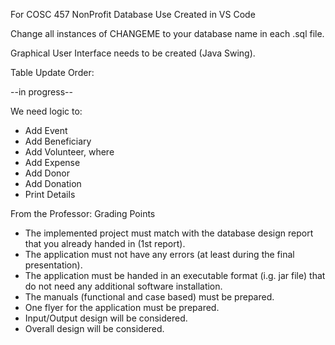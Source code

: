 For COSC 457 NonProfit Database Use
Created in VS Code

Change all instances of CHANGEME to your database name in each .sql file.

Graphical User Interface needs to be created (Java Swing).

Table Update Order:

--in progress--

We need logic to:
- Add Event
- Add Beneficiary
- Add Volunteer, where
- Add Expense
- Add Donor
- Add Donation
- Print Details

From the Professor: Grading Points
- The implemented project must match with the database design report that you already handed in (1st report).
- The application must not have any errors (at least during the final presentation).
- The application must be handed in an executable format (i.g. jar file) that do not need any additional software installation.
- The manuals (functional and case based) must be prepared.
- One flyer for the application must be prepared.
- Input/Output design will be considered.
- Overall design will be considered.